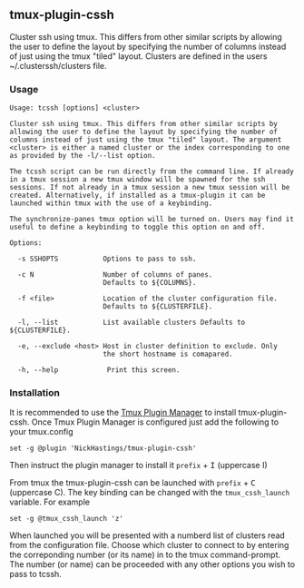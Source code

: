 ## tmux-plugin-cssh

Cluster ssh using tmux. This differs from other similar scripts by
allowing the user to define the layout by specifying the number of
columns instead of just using the tmux "tiled" layout. Clusters are
defined in the users ~/.clusterssh/clusters file.

### Usage

```
Usage: tcssh [options] <cluster>

Cluster ssh using tmux. This differs from other similar scripts by
allowing the user to define the layout by specifying the number of
columns instead of just using the tmux "tiled" layout. The argument
<cluster> is either a named cluster or the index corresponding to one
as provided by the -l/--list option.

The tcssh script can be run directly from the command line. If already
in a tmux session a new tmux window will be spawned for the ssh
sessions. If not already in a tmux session a new tmux session will be
created. Alternatively, if installed as a tmux-plugin it can be
launched within tmux with the use of a keybinding.

The synchronize-panes tmux option will be turned on. Users may find it
useful to define a keybinding to toggle this option on and off.

Options:

  -s SSHOPTS           Options to pass to ssh.

  -c N                 Number of columns of panes.
                       Defaults to ${COLUMNS}.

  -f <file>            Location of the cluster configuration file.
                       Defaults to ${CLUSTERFILE}.

  -l, --list           List available clusters Defaults to ${CLUSTERFILE}.

  -e, --exclude <host> Host in cluster definition to exclude. Only 
                       the short hostname is comapared.

  -h, --help            Print this screen.
```

### Installation

It is recommended to use the [Tmux Plugin
Manager](https://github.com/tmux-plugins/tpm) to install
tmux-plugin-cssh. Once Tmux Plugin Manager is configured just add the following to your tmux.config
```
set -g @plugin 'NickHastings/tmux-plugin-cssh'
```
Then instruct the plugin manager to install it `prefix` + <kbd>I</kbd> (uppercase I)

From tmux the tmux-plugin-cssh can be launched with  `prefix` + <kbd>C</kbd> (uppercase C).
The key binding can be changed with the `tmux_cssh_launch` variable. For example
```
set -g @tmux_cssh_launch 'z'
```

When launched you will be presented with a numberd list of clusters
read from the configuration file. Choose which cluster to connect to
by entering the correponding number (or its name) in to the tmux
command-prompt. The number (or name) can be proceeded with any other
options you wish to pass to tcssh.
